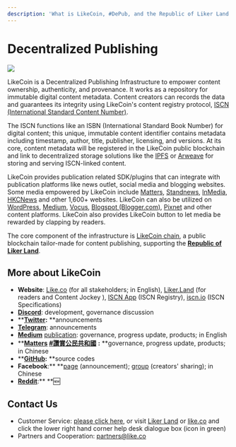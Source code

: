 ```yaml
---
description: 'What is LikeCoin, #DePub, and the Republic of Liker Land'
---
```


# Decentralized Publishing

![](.gitbook/assets/likecoin_presskit_likecoin_asset_likecoinfeature.png)

LikeCoin is a Decentralized Publishing Infrastructure to empower content ownership, authenticity, and provenance. It works as a repository for immutable digital content metadata. Content creators can records the data and guarantees its integrity using LikeCoin's content registry protocol, [ISCN (International Standard Content Number)](https://iscn.io).

The ISCN functions like an ISBN (International Standard Book Number) for digital content; this unique, immutable content identifier contains metadata including timestamp, author, title, publisher, licensing, and versions. At its core, content metadata will be registered in the LikeCoin public blockchain and link to decentralized storage solutions like the [IPFS](https://medium.com/@ipfs) or [Arweave](https://arweave.medium.com) for storing and serving ISCN-linked content.

LikeCoin provides publication related SDK/plugins that can integrate with publication platforms like news outlet, social media and blogging websites.  Some media empowered by LikeCoin include [Matters](https://matters.news), [Standnews](https://www.thestandnews.com), [InMedia](https://www.inmediahk.net), [HKCNews](https://www.hkcnews.com) and other 1,600+ websites. LikeCoin can also be utilized on [WordPress](https://wordpress.org/plugins/likecoin/), [Medium](https://medium.com), [Vocus](https://vocus.cc), [Blogspot (Blogger.com)](https://www.blogger.com/dashboard/reading), [Pixnet](https://appmarket.pixnet.tw/#!/addon/1331) and other content platforms. LikeCoin also provides LikeCoin button to let media be rewarded by clapping by readers.

The core component of the infrastructure is [LikeCoin chain](https://likecoin.bigdipper.live), a public blockchain tailor-made for content publishing, supporting the [**Republic of Liker Land**](https://liker.land/getapp).

## More about LikeCoin

* **Website**: [Like.co](https://like.co) (for all stakeholders; in English), [Liker.Land](https://liker.land) (for readers and Content Jockey ), [ISCN App](https://app.like.co) (ISCN Registry), [iscn.io](https://iscn.io) (ISCN Specifications)
* [**Discord**](https://discord.com/invite/W4DQ6peZZZ): development, governance discussion
* ****[**Twitter**](https://twitter.com/likecoin):** **announcements
* [**Telegram**](https://t.me/likecoin): announcements
* [**Medium**](https://medium.com/likecoin) [publication](https://medium.com/likecoin): governance, progress update, products; in English
* ****[**Matters**](https://matters.news/tags/VGFnOjgwOTQ) [**#讚賞公民共和國**](https://matters.news/tags/VGFnOjgwOTQ)** **:** **governance, progress update, products; in Chinese
* ****[**GitHub**](https://github.com/likecoin):** **source codes
* **Facebook**:** **[page](https://www.facebook.com/Liker.Land/) (announcement); [group](https://www.facebook.com/groups/likecoin) (creators' sharing); in Chinese
* [**Reddit**](https://www.reddit.com/r/LikeCoin/):** **:new:

## Contact Us

* Customer Service: [please click here](https://go.crisp.chat/chat/embed/?website_id=5c009125-5863-4059-ba65-43f177ca33f7), or visit [Liker Land](https://liker.land) or [like.co](https://like.co) and click the lower right hand corner help desk dialogue box (icon in green)
* Partners and Cooperation: [partners@like.co](mailto:partners@like.co)
